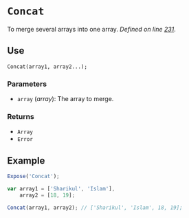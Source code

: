 # `Concat`
To merge several arrays into one array. _Defined on line [231](../../F.js#L231)_.

## Use
```
Concat(array1, array2...);
```

### Parameters
* `array` (_array_): The array to merge.

### Returns
* `Array`
* `Error`

## Example
```javascript
Expose('Concat');

var array1 = ['Sharikul', 'Islam'],
    array2 = [18, 19];

Concat(array1, array2); // ['Sharikul', 'Islam', 18, 19];
```